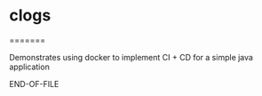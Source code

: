 # clogs
=======

Demonstrates using docker to implement CI + CD for a simple java application

END-OF-FILE
